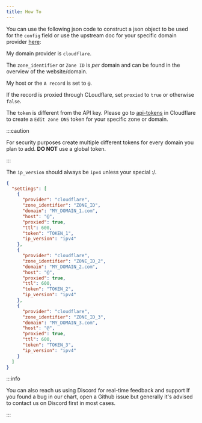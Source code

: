 ```yaml
---
title: How To
---
```


You can use the following json code to construct a json object to be used for the `config` field or use the upstream doc for your specific domain provider [here](https://github.com/qdm12/ddns-updater#configuration):

My domain provider is `cloudflare`.

The `zone_identifier` or `Zone ID` is _per_ domain and can be found in the overview of the website/domain.

My host or the `A record` is set to `@`.

If the record is proxied through CLoudflare, set `proxied` to `true` or otherwise `false`.

The `token` is different from the API key. Please go to [api-tokens](https://dash.cloudflare.com/profile/api-tokens) in Cloudflare to create a `Edit zone DNS` token for your specific zone or domain.

:::caution

For security purposes create multiple different tokens for every domain you plan to add. **DO NOT** use a global token.

:::

The `ip_version` should always be `ipv4` unless your special :/.

```json
{
  "settings": [
    {
      "provider": "cloudflare",
      "zone_identifier": "ZONE_ID",
      "domain": "MY_DOMAIN_1.com",
      "host": "@",
      "proxied": true,
      "ttl": 600,
      "token": "TOKEN_1",
      "ip_version": "ipv4"
    },
    {
      "provider": "cloudflare",
      "zone_identifier": "ZONE_ID_2",
      "domain": "MY_DOMAIN_2.com",
      "host": "@",
      "proxied": true,
      "ttl": 600,
      "token": "TOKEN_2",
      "ip_version": "ipv4"
    },
    {
      "provider": "cloudflare",
      "zone_identifier": "ZONE_ID_3",
      "domain": "MY_DOMAIN_3.com",
      "host": "@",
      "proxied": true,
      "ttl": 600,
      "token": "TOKEN_3",
      "ip_version": "ipv4"
    }
  ]
}
```

:::info

You can also reach us using Discord for real-time feedback and support
If you found a bug in our chart, open a Github issue but generally it's advised to contact us on Discord first in most cases.

:::
